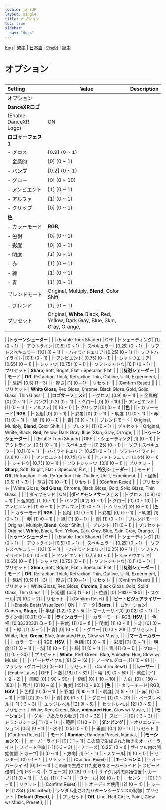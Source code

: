 ```yaml
---
locale: ja-rJP
layout: single
title: オプション
toc: true
sidebar:
  nav: "docs"
---
```

[Eng](/dancexr/menu/2025.4/stage/scene) | [繁中](/tw/dancexr/menu/2025.4/stage/scene) | [日本語](/jp/dancexr/menu/2025.4/stage/scene) | [한국어](/kr/dancexr/menu/2025.4/stage/scene) | [简中](/zh/dancexr/menu/2025.4/stage/scene)

# オプション

## 

| Setting | Value | Description |
| :--- | --- | :--- |
| オプション || 
|**DanceXRロゴ** | | 
| (Enable DanceXR Logo) | ON | 
|**ロゴサーフェス1** | | 
|- グロス| [0.9] (0 ~ 1) | 
|- 金属的| [0] (0 ~ 1) | 
|- バンプ| [0.2] (0 ~ 1) | 
|- グロー| [0] (0 ~ 10) | 
|- アンビエント| [1] (0 ~ 1) | 
|- アルファ| [1] (0 ~ 1) | 
|- クリップ| [0] (0 ~ 1) | 
|**色** | | 
|- カラーモード|  **RGB**,  | 
|- 色相| [0] (0 ~ 1) | 
|- 彩度| [0] (0 ~ 1) | 
|- 明度| [1] (0 ~ 1) | 
|- 赤| [1] (0 ~ 1) | 
|- 緑| [1] (0 ~ 1) | 
|- 青| [1] (0 ~ 1) | 
| ブレンドモード |  Original,  Multiply,  **Blend**,  Color Shift,  |  |
|- ブレンド| [1] (0 ~ 1) | 
| プリセット |  Original,  **White**,  Black,  Red,  Yellow,  Dark Gray,  Blue,  Skin,  Gray,  Orange,  |  |
|
|**トゥーンシェーダー** | | 
| (Enable Toon Shader) | OFF | 
|- シェーディング| [1] (0 ~ 1) | 
|- アウトライン| [0.5] (0 ~ 1) | 
|- スペキュラー| [0.25] (0 ~ 1) | 
|- ソフトスペキュラー| [0.1] (0 ~ 1) | 
|- ハイライトエリア| [0.25] (0 ~ 1) | 
|- ソフトハイライト| [0.1] (0 ~ 1) | 
|- アンビエント| [0.75] (0 ~ 1) | 
|- シャドウエリア| [0.65] (0 ~ 1) | 
|- シャドウ| [0.75] (0 ~ 1) | 
|- ソフトシャドウ| [0.1] (0 ~ 1) | 
| プリセット |  **Sharp**,  Soft,  Bright,  Flat + Specular,  Flat,  |  |
|
|**特別シェーダー** | | 
| モード |  **Off**,  Refraction Thick,  Refraction Thin,  Outline,  Unlit,  Experiment,  |  |
|- 屈折| [0.5] (1 ~ 3) | 
|- 厚さ| [1] (0 ~ 1) | 
| リセット || 
| (Confirm Reset) || 
|
| プリセット |  **White Gloss**,  Red Gloss,  Chrome,  Black Gloss,  Gold,  Solid Glass,  Thin Glass,  |  |
|
|**ロゴサーフェス2** | | 
|- グロス| [0.9] (0 ~ 1) | 
|- 金属的| [0] (0 ~ 1) | 
|- バンプ| [0.2] (0 ~ 1) | 
|- グロー| [0] (0 ~ 10) | 
|- アンビエント| [1] (0 ~ 1) | 
|- アルファ| [1] (0 ~ 1) | 
|- クリップ| [0] (0 ~ 1) | 
|**色** | | 
|- カラーモード|  **RGB**,  | 
|- 色相| [0] (0 ~ 1) | 
|- 彩度| [0] (0 ~ 1) | 
|- 明度| [1] (0 ~ 1) | 
|- 赤| [1] (0 ~ 1) | 
|- 緑| [1] (0 ~ 1) | 
|- 青| [1] (0 ~ 1) | 
| ブレンドモード |  Original,  Multiply,  **Blend**,  Color Shift,  |  |
|- ブレンド| [1] (0 ~ 1) | 
| プリセット |  Original,  White,  Black,  **Red**,  Yellow,  Dark Gray,  Blue,  Skin,  Gray,  Orange,  |  |
|
|**トゥーンシェーダー** | | 
| (Enable Toon Shader) | OFF | 
|- シェーディング| [1] (0 ~ 1) | 
|- アウトライン| [0.5] (0 ~ 1) | 
|- スペキュラー| [0.25] (0 ~ 1) | 
|- ソフトスペキュラー| [0.1] (0 ~ 1) | 
|- ハイライトエリア| [0.25] (0 ~ 1) | 
|- ソフトハイライト| [0.1] (0 ~ 1) | 
|- アンビエント| [0.75] (0 ~ 1) | 
|- シャドウエリア| [0.65] (0 ~ 1) | 
|- シャドウ| [0.75] (0 ~ 1) | 
|- ソフトシャドウ| [0.1] (0 ~ 1) | 
| プリセット |  **Sharp**,  Soft,  Bright,  Flat + Specular,  Flat,  |  |
|
|**特別シェーダー** | | 
| モード |  **Off**,  Refraction Thick,  Refraction Thin,  Outline,  Unlit,  Experiment,  |  |
|- 屈折| [0.5] (1 ~ 3) | 
|- 厚さ| [1] (0 ~ 1) | 
| リセット || 
| (Confirm Reset) || 
|
| プリセット |  White Gloss,  **Red Gloss**,  Chrome,  Black Gloss,  Gold,  Solid Glass,  Thin Glass,  |  |
|
| ダイヤモンド | ON | 
|**ダイヤモンドサーフェス** | | 
|- グロス| [0.9] (0 ~ 1) | 
|- 金属的| [1] (0 ~ 1) | 
|- バンプ| [0.2] (0 ~ 1) | 
|- グロー| [0] (0 ~ 10) | 
|- アンビエント| [1] (0 ~ 1) | 
|- アルファ| [1] (0 ~ 1) | 
|- クリップ| [0] (0 ~ 1) | 
|**色** | | 
|- カラーモード|  **RGB**,  | 
|- 色相| [0] (0 ~ 1) | 
|- 彩度| [0] (0 ~ 1) | 
|- 明度| [1] (0 ~ 1) | 
|- 赤| [1] (0 ~ 1) | 
|- 緑| [1] (0 ~ 1) | 
|- 青| [1] (0 ~ 1) | 
| ブレンドモード |  Original,  Multiply,  **Blend**,  Color Shift,  |  |
|- ブレンド| [1] (0 ~ 1) | 
| プリセット |  Original,  **White**,  Black,  Red,  Yellow,  Dark Gray,  Blue,  Skin,  Gray,  Orange,  |  |
|
|**トゥーンシェーダー** | | 
| (Enable Toon Shader) | OFF | 
|- シェーディング| [1] (0 ~ 1) | 
|- アウトライン| [0.5] (0 ~ 1) | 
|- スペキュラー| [0.25] (0 ~ 1) | 
|- ソフトスペキュラー| [0.1] (0 ~ 1) | 
|- ハイライトエリア| [0.25] (0 ~ 1) | 
|- ソフトハイライト| [0.1] (0 ~ 1) | 
|- アンビエント| [0.75] (0 ~ 1) | 
|- シャドウエリア| [0.65] (0 ~ 1) | 
|- シャドウ| [0.75] (0 ~ 1) | 
|- ソフトシャドウ| [0.1] (0 ~ 1) | 
| プリセット |  **Sharp**,  Soft,  Bright,  Flat + Specular,  Flat,  |  |
|
|**特別シェーダー** | | 
| モード |  **Off**,  Refraction Thick,  Refraction Thin,  Outline,  Unlit,  Experiment,  |  |
|- 屈折| [0.5] (1 ~ 3) | 
|- 厚さ| [1] (0 ~ 1) | 
| リセット || 
| (Confirm Reset) || 
|
| プリセット |  White Gloss,  Red Gloss,  **Chrome**,  Black Gloss,  Gold,  Solid Glass,  Thin Glass,  |  |
|
|- 距離| [4.5] (1 ~ 8) | 
|- 位置| [0] (-180 ~ 180) | 
|- スケール| [1] (0.2 ~ 2) | 
| リセット || 
| (Confirm Reset) || 
|
|**ビートビジュアライザー** | | 
| (Enable Beats Visualizer) | ON | 
|- データ|  **Beats**,  | 
|- ロケーション|  Camera,  **Stage**,  | 
|- 半径| [1.2] (0.2 ~ 5) | 
|- マーカーサイズ| [0.02] (0 ~ 1) | 
|- ライン幅| [0.01] (0 ~ 1) | 
|**ラインカラー** | | 
|- カラーモード|  RGB,  **HSV**,  | 
|- 色相| [0.3333333] (0 ~ 1) | 
|- 彩度| [1] (0 ~ 1) | 
|- 明度| [1] (0 ~ 1) | 
|- 赤| [0] (0 ~ 1) | 
|- 緑| [1] (0 ~ 1) | 
|- 青| [0] (0 ~ 1) | 
|- グロー| [1] (0 ~ 20) | 
| プリセット |  White,  Red,  **Green**,  Blue,  Animated Hue,  Glow w/ Music,  |  |
|
|**マーカーカラー** | | 
|- カラーモード|  RGB,  **HSV**,  | 
|- 色相| [0] (0 ~ 1) | 
|- 彩度| [0] (0 ~ 1) | 
|- 明度| [1] (0 ~ 1) | 
|- 赤| [1] (0 ~ 1) | 
|- 緑| [1] (0 ~ 1) | 
|- 青| [1] (0 ~ 1) | 
|- グロー| [1] (0 ~ 20) | 
| プリセット |  **White**,  Red,  Green,  Blue,  Animated Hue,  Glow w/ Music,  |  |
|
|- ビートサイクル| [8] (2 ~ 16) | 
|- ノーマルグロー| [1] (0 ~ 8) | 
|- フラッシュグロー| [2] (0 ~ 8) | 
| リセット || 
| (Confirm Reset) || 
|
|**レーザー** | | 
| (Enable Laser) | OFF | 
|- 数| [16] (1 ~ 32) | 
|- 幅| [8] (0 ~ 50) | 
|- 湾曲| [-1] (-2 ~ 2) | 
|- 回転| [0] (-90 ~ 90) | 
|- 距離| [0] (-10 ~ 10) | 
|- 方向| [0] (-180 ~ 180) | 
|- 高さ| [0] (0 ~ 8) | 
|- 角度| [45] (0 ~ 90) | 
|**色** | | 
|- カラーモード|  RGB,  **HSV**,  | 
|- 色相| [0] (0 ~ 1) | 
|- 彩度| [1] (0 ~ 1) | 
|- 明度| [1] (0 ~ 1) | 
|- 赤| [1] (0 ~ 1) | 
|- 緑| [0] (0 ~ 1) | 
|- 青| [0] (0 ~ 1) | 
|- グロー| [1] (0 ~ 20) | 
|- ベースレベル| [-1] (-3 ~ 3) | 
|- エッジレベル| [2] (0 ~ 5) | 
|- ヒットレベル| [2] (0 ~ 5) | 
| プリセット |  White,  Red,  Green,  Blue,  **Animated Hue**,  Glow w/ Music,  |  |
|
|**モーション** | | 
|- グループあたりの動き| [1] (1 ~ 32) | 
|- スピード| [0] (-3 ~ 3) | 
|- トランジション| [1] (0 ~ 1) | 
|- 範囲| [1] (0 ~ 1) | 
|**ダンピング** | | 
|- オリエンテーション| [0.5] (0 ~ 1) | 
|- 水平| [0.5] (0 ~ 1) | 
|- 垂直| [0.1] (0 ~ 1) | 
| リセット || 
| (Confirm Reset) || 
|
| モード |  **Random**,  Random Preset,  Manual,  |  |
|**モーション X** | | 
|- オーバーライド| [0] (-1 ~ 1) | この値で生成された動きをオーバーライド
|- スピード倍率| [-1] (-3 ~ 3) | 
|- フェーズ| [0.25] (0 ~ 1) | サイクル内の開始位置
|- カーブ| [1] (0 ~ 1) | 
|- 方向| [1] (-1 ~ 1) | 
|- スケール| [1] (0 ~ 1) | 
|- センター| [0] (-1 ~ 1) | 
| リセット || 
| (Confirm Reset) || 
|
|**モーション Z** | | 
|- オーバーライド| [0] (-1 ~ 1) | この値で生成された動きをオーバーライド
|- スピード倍率| [-1] (-3 ~ 3) | 
|- フェーズ| [0.25] (0 ~ 1) | サイクル内の開始位置
|- カーブ| [1] (0 ~ 1) | 
|- 方向| [1] (-1 ~ 1) | 
|- スケール| [0] (0 ~ 1) | 
|- センター| [0] (-1 ~ 1) | 
| リセット || 
| (Confirm Reset) || 
|
|- オーディオ使用| [2] (0 ~ 4) | 
|- シード| [1234] ((Unlimited)) | ランダム化されたパターンシーケンスの制御
| プリセット |  **Default (Reset)**,  |  |
|
| プリセット |  **Off**,  Line,  Half Circle,  Point,  Glow w/ Music,  Preset 1,  |  |
|
